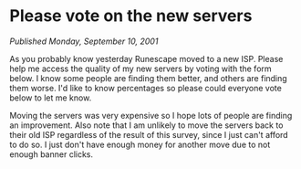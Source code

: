 # Please vote on the new servers
*Published Monday, September 10, 2001*

As you probably know yesterday Runescape moved to a new ISP. Please help me access the quality of my new servers by voting with the form below. I know some people are finding them better, and others are finding them worse. I'd like to know percentages so please could everyone vote below to let me know.

Moving the servers was very expensive so I hope lots of people are finding an improvement. Also note that I am unlikely to move the servers back to their old ISP regardless of the result of this survey, since I just can't afford to do so. I just don't have enough money for another move due to not enough banner clicks.
